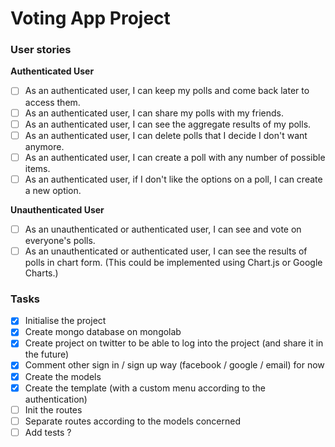 # Voting App Project
### User stories 
**Authenticated User**
- [ ] As an authenticated user, I can keep my polls and come back later to access them. 
- [ ] As an authenticated user, I can share my polls with my friends.
- [ ] As an authenticated user, I can see the aggregate results of my polls.
- [ ] As an authenticated user, I can delete polls that I decide I don't want anymore.
- [ ] As an authenticated user, I can create a poll with any number of possible items.
- [ ] As an authenticated user, if I don't like the options on a poll, I can create a new option.

**Unauthenticated User**
- [ ] As an unauthenticated or authenticated user, I can see and vote on everyone's polls.
- [ ] As an unauthenticated or authenticated user, I can see the results of polls in chart form. (This could be implemented using Chart.js or Google Charts.)

### Tasks
- [x] Initialise the project 
- [x] Create mongo database on mongolab
- [x] Create project on twitter to be able to log into the project (and share it in the future)
- [x] Comment other sign in / sign up way (facebook / google / email) for now
- [x] Create the models 
- [x] Create the template (with a custom menu according to the authentication)
- [ ] Init the routes
- [ ] Separate routes according to the models concerned
- [ ] Add tests ?
